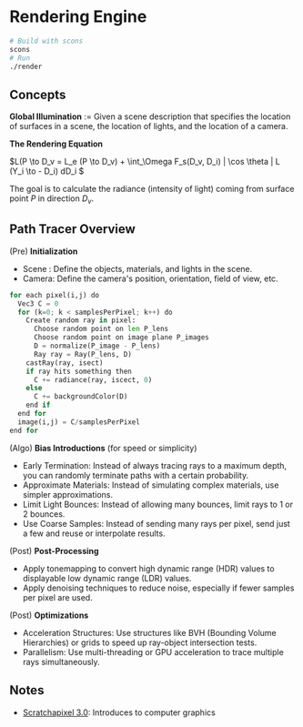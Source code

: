# Rendering Engine

```bash
# Build with scons
scons
# Run
./render
```

## Concepts

**Global Illumination** := Given a scene description that specifies 
the location of surfaces in a scene, the location of lights, and the location of a camera. 

**The Rendering Equation**

$L(P \to D_v = L_e (P \to D_v) + \int_\Omega F_s(D_v, D_i) | \cos \theta | L (Y_i \to - D_i) dD_i $

The goal is to calculate the radiance (intensity of light) coming from surface point $P$ in direction $D_v$. 


## Path Tracer Overview

(Pre) **Initialization**

- Scene : Define the objects, materials, and lights in the scene.
- Camera: Define the camera's position, orientation, field of view, etc.

```python
for each pixel(i,j) do
  Vec3 C = 0
  for (k=0; k < samplesPerPixel; k++) do
    Create random ray in pixel:
      Choose random point on len P_lens
      Choose random point on image plane P_images
      D = normalize(P_image - P_lens)
      Ray ray = Ray(P_lens, D)
    castRay(ray, isect)
    if ray hits something then
      C += radiance(ray, iscect, 0)
    else
      C += backgroundColor(D) 
    end if
  end for 
  image(i,j) = C/samplesPerPixel
end for
```

(Algo) **Bias Introductions** (for speed or simplicity)

- Early Termination: Instead of always tracing rays to a maximum depth, you can randomly terminate paths with a certain probability.
- Approximate Materials: Instead of simulating complex materials, use simpler approximations.
- Limit Light Bounces: Instead of allowing many bounces, limit rays to 1 or 2 bounces.
- Use Coarse Samples: Instead of sending many rays per pixel, send just a few and reuse or interpolate results.

(Post) **Post-Processing**
- Apply tonemapping to convert high dynamic range (HDR) values to displayable low dynamic range (LDR) values.
- Apply denoising techniques to reduce noise, especially if fewer samples per pixel are used.

(Post) **Optimizations**
- Acceleration Structures: Use structures like BVH (Bounding Volume Hierarchies) or grids to speed up ray-object intersection tests.
- Parallelism: Use multi-threading or GPU acceleration to trace multiple rays simultaneously.


## Notes
- [Scratchapixel 3.0](https://www.scratchapixel.com/): Introduces to computer graphics
